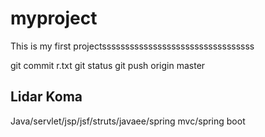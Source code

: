 # myproject
This is my first projectsssssssssssssssssssssssssssssssss


git commit r.txt
git status
git push origin master

Lidar Koma
------------------------------

Java/servlet/jsp/jsf/struts/javaee/spring mvc/spring boot